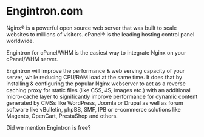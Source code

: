 Engintron.com
=============

Nginx® is a powerful open source web server that was built to scale websites to millions of visitors. cPanel® is the leading hosting control panel worldwide.

Engintron for cPanel/WHM is the easiest way to integrate Nginx on your cPanel/WHM server.

Engintron will improve the performance & web serving capacity of your server, while reducing CPU/RAM load at the same time. It does that by installing & configuring the popular Nginx webserver to act as a reverse caching proxy for static files (like CSS, JS, images etc.) with an additional micro-cache layer to significantly improve performance for dynamic content generated by CMSs like WordPress, Joomla or Drupal as well as forum software like vBulletin, phpBB, SMF, IPB or e-commerce solutions like Magento, OpenCart, PrestaShop and others.

Did we mention Engintron is free?
